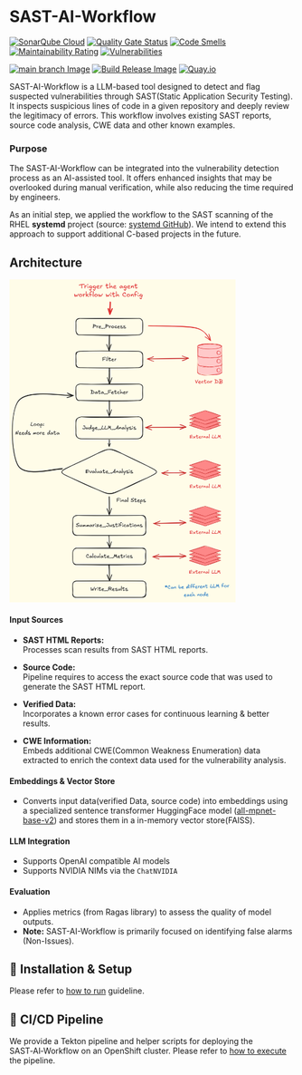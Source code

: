 # SAST-AI-Workflow 
[![SonarQube Cloud](https://sonarcloud.io/images/project_badges/sonarcloud-highlight.svg)](https://sonarcloud.io/summary/new_code?id=RHEcosystemAppEng_sast-ai-workflow)
[![Quality Gate Status](https://sonarcloud.io/api/project_badges/measure?project=RHEcosystemAppEng_sast-ai-workflow&metric=alert_status)](https://sonarcloud.io/summary/new_code?id=RHEcosystemAppEng_sast-ai-workflow)
[![Code Smells](https://sonarcloud.io/api/project_badges/measure?project=RHEcosystemAppEng_sast-ai-workflow&metric=code_smells)](https://sonarcloud.io/summary/new_code?id=RHEcosystemAppEng_sast-ai-workflow)
[![Maintainability Rating](https://sonarcloud.io/api/project_badges/measure?project=RHEcosystemAppEng_sast-ai-workflow&metric=sqale_rating)](https://sonarcloud.io/summary/new_code?id=RHEcosystemAppEng_sast-ai-workflow)
[![Vulnerabilities](https://sonarcloud.io/api/project_badges/measure?project=RHEcosystemAppEng_sast-ai-workflow&metric=vulnerabilities)](https://sonarcloud.io/summary/new_code?id=RHEcosystemAppEng_sast-ai-workflow)

[![main branch Image](https://github.com/RHEcosystemAppEng/sast-ai-workflow/actions/workflows/build-dev-image.yml/badge.svg)](https://github.com/RHEcosystemAppEng/sast-ai-workflow/actions/workflows/build-dev-image.yml) [![Build Release Image](https://github.com/RHEcosystemAppEng/sast-ai-workflow/actions/workflows/build-release-image.yml/badge.svg)](https://github.com/RHEcosystemAppEng/sast-ai-workflow/actions/workflows/build-release-image.yml) [![Quay.io](https://img.shields.io/badge/Quay.io-sast--ai--workflow-blue)](https://quay.io/repository/ecosystem-appeng/sast-ai-workflow)


SAST-AI-Workflow is a LLM-based tool designed to detect and flag suspected vulnerabilities through 
SAST(Static Application Security Testing). It inspects suspicious lines of code in a given repository and 
deeply review the legitimacy of errors. This workflow involves existing SAST reports, source code analysis, CWE data 
and other known examples. 

### Purpose
The SAST-AI-Workflow can be integrated into the vulnerability detection process as an AI-assisted tool. It offers 
enhanced insights that may be overlooked during manual verification, while also reducing the time required by engineers.

As an initial step, we applied the workflow to the SAST scanning of the RHEL **systemd** project 
(source: [systemd GitHub](https://github.com/redhat-plumbers/systemd-rhel10)). We intend to extend this approach to support additional 
C-based projects in the future.

## Architecture 
<img src="./docs/diagrams/sast-architecture.png" alt="SAST-AI-Architecture" width="400"/>

#### Input Sources
- **SAST HTML Reports:**  
  Processes scan results from SAST HTML reports.

- **Source Code:**  
  Pipeline requires to access the exact source code that was used to generate the SAST HTML report.

- **Verified Data:**  
  Incorporates a known error cases for continuous learning & better results.

- **CWE Information:**  
  Embeds additional CWE(Common Weakness Enumeration) data extracted to enrich the context data 
  used for the vulnerability analysis.

#### Embeddings & Vector Store
- Converts input data(verified Data, source code) into embeddings using a specialized sentence transformer 
HuggingFace model ([all-mpnet-base-v2](https://huggingface.co/sentence-transformers/all-mpnet-base-v2)) and stores them in a in-memory vector store(FAISS).

#### LLM Integration
- Supports OpenAI compatible AI models
- Supports NVIDIA NIMs via the `ChatNVIDIA` 

#### Evaluation
- Applies metrics (from Ragas library) to assess the quality of model outputs.
- **Note:** SAST-AI-Workflow is primarily focused on identifying false alarms (Non-Issues).

  
## 🔌 Installation & Setup 
Please refer to [how to run](./docs/setup.md) guideline.

## 🚀 CI/CD Pipeline
We provide a Tekton pipeline and helper scripts for deploying the SAST‑AI‑Workflow on an OpenShift cluster. 
Please refer to [how to execute](./deploy/README.md) the pipeline.


